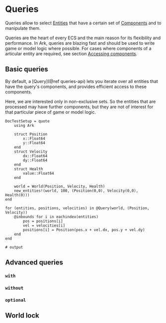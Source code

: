 # Queries

Queries allow to select [Entities](@ref) that have a certain set of [Components](@ref) and to manipulate them.

Queries are the heart of every ECS and the main reason for its flexibility and performance.
In Ark, queries are blazing fast and should be used to write game or model logic where possible.
For cases where components of a articular entity are required, see section [Accessing components](@ref).

## Basic queries

By default, a [Query](@ref queries-api) lets you iterate over all entities that have the query's components,
and provides efficient access to these components.

Here, we are interested only in non-exclusive sets.
So the entities that are processed may have further components, but they are not of interest
for that particular piece of game or model logic.

```@meta
DocTestSetup = quote
    using Ark

    struct Position
        x::Float64
        y::Float64
    end
    struct Velocity
        dx::Float64
        dy::Float64
    end
    struct Health
        value::Float64
    end

    world = World(Position, Velocity, Health)
    new_entities!(world, 100, (Position(0,0), Velocity(0,0), Health(0)))
end
```

```jldoctest; output = false
for (entities, positions, velocities) in @Query(world, (Position, Velocity))
    @inbounds for i in eachindex(entities)
        pos = positions[i]
        vel = velocities[i]
        positions[i] = Position(pos.x + vel.dx, pos.y + vel.dy)
    end
end

# output

```

## Advanced queries

### `with`

### `without`

### `optional`

## World lock
